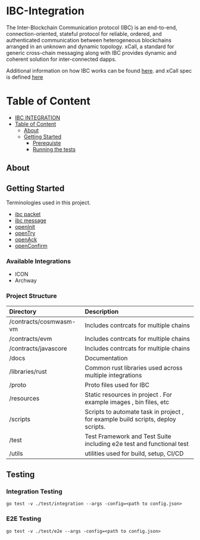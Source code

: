 # IBC-Integration
The Inter-Blockchain Communication protocol (IBC) is an end-to-end, connection-oriented, stateful protocol for reliable, ordered, and authenticated communication between heterogeneous blockchains arranged in an unknown and dynamic topology. xCall, a standard for generic cross-chain messaging along with IBC provides dynamic and coherent solution for inter-connected dapps.

Additional information on how IBC works can be found [here](https://ibc.cosmos.network/). and xCall spec is defined [here](https://github.com/icon-project/IIPs/blob/master/IIPS/iip-52.md)

# Table of Content

- [IBC INTEGRATION](#ibc-integration)
- [Table of Content](#table-of-content)
  - [About  ](#about--)
  - [Getting Started  ](#getting-started--)
    - [Prerequiste](#prerequiste)
    - [Running the tests](#testing)
  <!-- - [Deployment  ](#deployment--)
  - [Usage  ](#usage--)
  - [Built Using  ](#built-using--)
  - [Contributing  ](#contributing--)
  - [Acknowledgments  ](#acknowledgments--) -->

## About <a name = "about"> </a>

## Getting Started <a name = "getting_started"> </a>

Terminologies used in this project.
  
- [ibc packet](../docs/terminologies/ibc_terminologies.md)
- [ibc message](../docs/terminologies/ibc_terminologies.md)
- [openInit](./docs/terminologies/ibc_terminologies.md)
- [openTry](./docs/terminologies/ibc_terminologies.md)
- [openAck](./docs/terminologies/ibc_terminologies.md)
- [openConfirm](./docs/terminologies/ibc_terminologies.md)

### Available Integrations
- ICON
- Archway

### Project Structure
| Directory | Description |
|:----------|:------------|
| /contracts/cosmwasm-vm | Includes contrcats for multiple chains |
| /contracts/evm | Includes contrcats for multiple chains |
| /contracts/javascore | Includes contrcats for multiple chains |
| /docs | Documentation |
| /libraries/rust | Common rust libraries used across multiple integrations |
| /proto | Proto files used for IBC |
| /resources | Static resources in project . For example images , bin files, etc |
| /scripts | Scripts to automate task in project , for example build scripts, deploy scripts. |
| /test | Test Framework and Test Suite including e2e test and functional test |
| /utils | utilities used for build, setup, CI/CD |

## Testing <a name = "testing"> </a>

### Integration Testing

```
go test -v ./test/integration --args -config=<path to config.json>
```


### E2E Testing

```
go test -v ./test/e2e --args -config=<path to config.json>
```